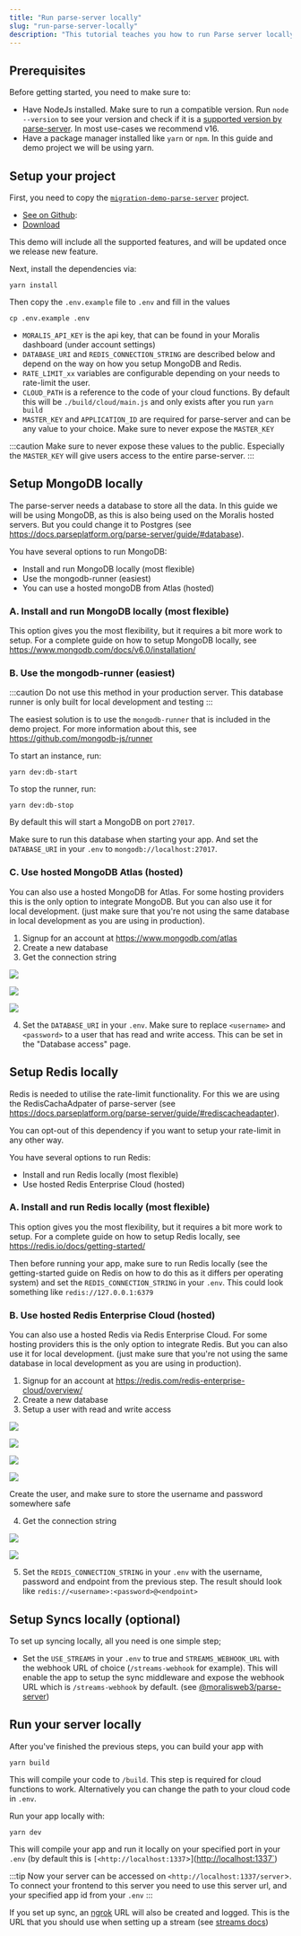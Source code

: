 ```yaml
---
title: "Run parse-server locally"
slug: "run-parse-server-locally"
description: "This tutorial teaches you how to run Parse server locally."
---
```

## Prerequisites

Before getting started, you need to make sure to:

- Have NodeJs installed. Make sure to run a compatible version. Run `node --version` to see your version and check if it is a  [supported version by parse-server](https://github.com/parse-community/parse-server#compatibility). In most use-cases we recommend v16.
- Have a package manager installed like `yarn` or `npm`. In this guide and demo project we will be using yarn.

## Setup your project

First, you need to copy the [`migration-demo-parse-server`](https://docs.moralis.io/docs/nodejs-demo-parse-server-migration) project.

- [See on Github](https://github.com/MoralisWeb3/Moralis-JS-SDK/tree/main/demos/parse-server-migration): 
- [Download](https://moralisweb3.github.io/Moralis-JS-SDK/downloads/parse-server-migration.zip)

This demo will include all the supported features, and will be updated once we release new feature.

Next, install the dependencies via:

```shell
yarn install
```

Then copy the `.env.example` file to `.env` and fill in the values

```shell
cp .env.example .env
```

- `MORALIS_API_KEY` is the api key, that can be found in your Moralis dashboard (under account settings)
- `DATABASE_URI` and `REDIS_CONNECTION_STRING` are described below and depend on the way on how you setup MongoDB and Redis.
- `RATE_LIMIT_xx` variables are configurable depending on your needs to rate-limit the user.
- `CLOUD_PATH` is a reference to the code of your cloud functions. By default this will be `./build/cloud/main.js` and only exists after you run `yarn build`
- `MASTER_KEY` and `APPLICATION_ID` are required for parse-server and can be any value to your choice. Make sure to never expose the `MASTER_KEY`

:::caution
Make sure to never expose these values to the public. Especially the `MASTER_KEY` will give users access to the entire parse-server.
:::

## Setup MongoDB locally

The parse-server needs a database to store all the data. In this guide we will be using MongoDB, as this is also being used on the Moralis hosted servers. But you could change it to Postgres (see <https://docs.parseplatform.org/parse-server/guide/#database>).

You have several options to run MongoDB:

- Install and run MongoDB locally (most flexible)
- Use the mongodb-runner (easiest)
- You can use a hosted mongoDB from Atlas (hosted)

### A. Install and run MongoDB locally (most flexible)

This option gives you the most flexibility, but it requires a bit more work to setup. For a complete guide on how to setup MongoDB locally, see <https://www.mongodb.com/docs/v6.0/installation/>

### B. Use the mongodb-runner (easiest)

:::caution
Do not use this method in your production server. This database runner is only built for local development and testing
:::

The easiest solution is to use the `mongodb-runner` that is included in the demo project. For more information about this, see <https://github.com/mongodb-js/runner>

To start an instance, run:

```shell
yarn dev:db-start
```

To stop the runner, run:

```shell
yarn dev:db-stop
```

By default this will start a MongoDB on  port  `27017`.

Make sure to run this database when starting your app. And set the `DATABASE_URI` in your `.env` to `mongodb://localhost:27017`.

### C. Use hosted MongoDB Atlas (hosted)

You can also use a hosted MongoDB for Atlas. For some hosting providers this is the only option to integrate MongoDB. But you can also use it for local development. (just make sure that you're not using the same database in local development as you are using in production).

1. Signup for an account at <https://www.mongodb.com/atlas>
2. Create a new database
3. Get the connection string

![](/img/content/fc0ee49-Screenshot_2022-09-07_at_22.23.42.png)

![](/img/content/27497f9-Screenshot_2022-09-07_at_23.25.41.png)

![](/img/content/4ec4b40-Screenshot_2022-09-07_at_23.31.10.png)

4. Set the `DATABASE_URI` in your `.env`. Make sure to replace `<username>` and `<password>` to a user that has read and write access. This can be set in the "Database access" page.

## Setup Redis locally

Redis is needed to utilise the rate-limit functionality. For this we are using the RedisCachaAdpater of parse-server (see <https://docs.parseplatform.org/parse-server/guide/#rediscacheadapter>).

You can opt-out of this dependency if you want to setup your rate-limit in any other way.

You have several options to run Redis:

- Install and run Redis locally (most flexible)
- Use hosted Redis Enterprise Cloud (hosted)

### A. Install and run Redis locally (most flexible)

This option gives you the most flexibility, but it requires a bit more work to setup. For a complete guide on how to setup Redis locally, see <https://redis.io/docs/getting-started/>

Then before running your app, make sure to run Redis locally (see the getting-started guide on Redis on how to do this as it differs per operating system) and set the `REDIS_CONNECTION_STRING` in your `.env`. This could look something like `redis://127.0.0.1:6379`

### B. Use hosted Redis Enterprise Cloud (hosted)

You can also use a hosted Redis via Redis Enterprise Cloud. For some hosting providers this is the only option to integrate Redis. But you can also use it for local development. (just make sure that you're not using the same database in local development as you are using in production).

1. Signup for an account at <https://redis.com/redis-enterprise-cloud/overview/>
2. Create a new database
3. Setup a user with read and write access

![](/img/content/e6597fe-Screenshot_2022-09-07_at_23.55.21.png)

![](/img/content/d2522f5-Screenshot_2022-09-07_at_23.55.39.png)

![](/img/content/b27bb15-Screenshot_2022-09-07_at_23.56.31.png)

![](/img/content/9944445-Screenshot_2022-09-08_at_00.00.11.png)

   Create the user, and make sure to store the username and password somewhere safe

4. Get the connection string

![](/img/content/c06766a-Screenshot_2022-09-08_at_00.01.54.png)

![](/img/content/ad75338-Screenshot_2022-09-08_at_00.02.10.png)

5. Set the `REDIS_CONNECTION_STRING` in your `.env` with the username, password and endpoint from the previous step. The result should look like `redis://<username>:<password>@<endpoint>`

## Setup Syncs locally (optional)

To set up syncing locally, all you need is one simple step;

- Set the `USE_STREAMS` in your `.env` to true and `STREAMS_WEBHOOK_URL` with the  webhook URL of choice (`/streams-webhook` for example). This will enable the app to setup the sync middleware and expose the webhook URL which is `/streams-webhook` by default. (see [@moralisweb3/parse-server](https://github.com/MoralisWeb3/Moralis-JS-SDK/tree/main/packages/parseServer))

## Run your server locally

After you've finished the previous steps, you can build your app with

```shell
yarn build
```

This will compile your code to `/build`. This step is required for cloud functions to work. Alternatively you can change the path to your cloud code in `.env`.

Run your app locally with:

```shell
yarn dev
```

This will compile your app and run it locally on your specified port in your `.env` (by default this is `[<http://localhost:1337`>](<http://localhost:1337`>)

:::tip
Now your server can be accessed on `<http://localhost:1337/server`>. To connect your frontend to this server you need to use this server url, and 
your specified app id from your `.env`
:::

If you set up sync, an [ngrok](https://ngrok.com/) URL will also be created and logged. This is the URL that you should use when setting up a stream (see [streams docs](https://docs.moralis.io/docs/what-is-streams-api-1))